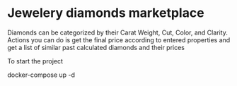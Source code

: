 # Jewelery diamonds marketplace

Diamonds can be categorized by their Carat Weight, Cut, Color, and Clarity.
Actions you can do is get the final price according to entered properties and get a list of similar past calculated diamonds and their prices

To start the project

docker-compose up -d
